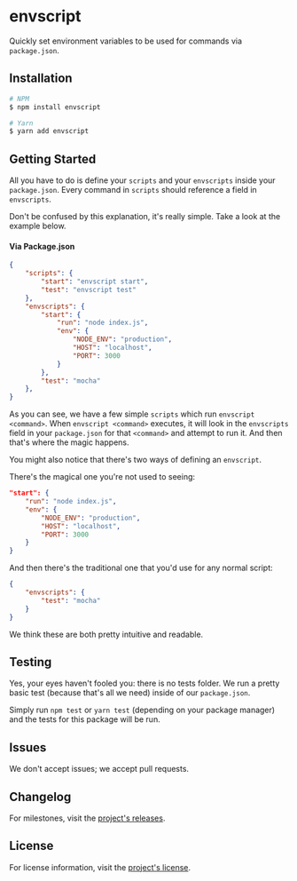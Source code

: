 # envscript

Quickly set environment variables to be used for commands via `package.json`.

## Installation
```bash
# NPM
$ npm install envscript

# Yarn
$ yarn add envscript
```

## Getting Started

All you have to do is define your `scripts` and your `envscripts` inside your `package.json`. Every command in `scripts` should reference a field in `envscripts`.

Don't be confused by this explanation, it's really simple. Take a look at the example below.

#### Via Package.json

```json
{
	"scripts": {
		"start": "envscript start",
		"test": "envscript test"
	},
	"envscripts": {
		"start": {
			"run": "node index.js",
			"env": {
				"NODE_ENV": "production",
				"HOST": "localhost",
				"PORT": 3000
			}
		},
		"test": "mocha"
	},
}
```

As you can see, we have a few simple `scripts` which run `envscript <command>`. When `envscript <command>` executes, it will look in the `envscripts` field in your `package.json` for that `<command>` and attempt to run it. And then that's where the magic happens.

You might also notice that there's two ways of defining an `envscript`.

There's the magical one you're not used to seeing:

```json
"start": {
	"run": "node index.js",
	"env": {
		"NODE_ENV": "production",
		"HOST": "localhost",
		"PORT": 3000
	}
}
```

And then there's the traditional one that you'd use for any normal script:

```json
{
	"envscripts": {
		"test": "mocha"
	}
}
```

We think these are both pretty intuitive and readable.

## Testing

Yes, your eyes haven't fooled you: there is no tests folder. We run a pretty basic test (because that's all we need) inside of our `package.json`.

Simply run `npm test` or `yarn test` (depending on your package manager) and the tests for this package will be run.

## Issues

We don't accept issues; we accept pull requests.

## Changelog

For milestones, visit the [project's releases](https://github.com/alecmekarzel/envscript/releases).

## License

For license information, visit the [project's license](https://github.com/alecmekarzel/envscript/blob/master/LICENSE).
